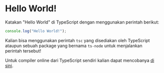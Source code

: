 # Hello World!

Katakan "Hello World" di TypeScript dengan menggunakan perintah berikut:

```ts
console.log("Hello World!");
```

Kalian bisa menggunakan perintah `tsc` yang disediakan oleh TypeScript ataupun sebuah package yang bernama `ts-node` untuk menjalankan perintah tersebut!

Untuk compiler online dari TypeScript sendiri kalian dapat mencobanya [di sini](https://www.typescriptlang.org/play).
